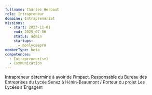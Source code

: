 ```yaml
---
fullname: Charles Herbaut
role: Intrapreneur
domaine: Intraprenariat
missions:
  - start: 2023-11-01
    end: 2025-07-06
    status: admin
    startups:
      - monlyceepro
memberType: beta
competences:
  - Intrapreneur(se)
  - Communication
---
```

Intrapreneur déterminé à avoir de l'impact. Responsable du Bureau des Entreprises du Lycée Senez à Hénin-Beaumont / Porteur du projet Les Lycées s'Engagent